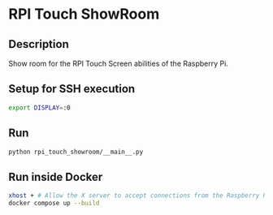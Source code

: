 # RPI Touch ShowRoom

## Description
Show room for the RPI Touch Screen abilities of the Raspberry Pi.

## Setup for SSH execution

```sh
export DISPLAY=:0
```

## Run

```sh
python rpi_touch_showroom/__main__.py
```
## Run inside Docker
```sh
xhost +	# Allow the X server to accept connections from the Raspberry Pi
docker compose up --build
```
